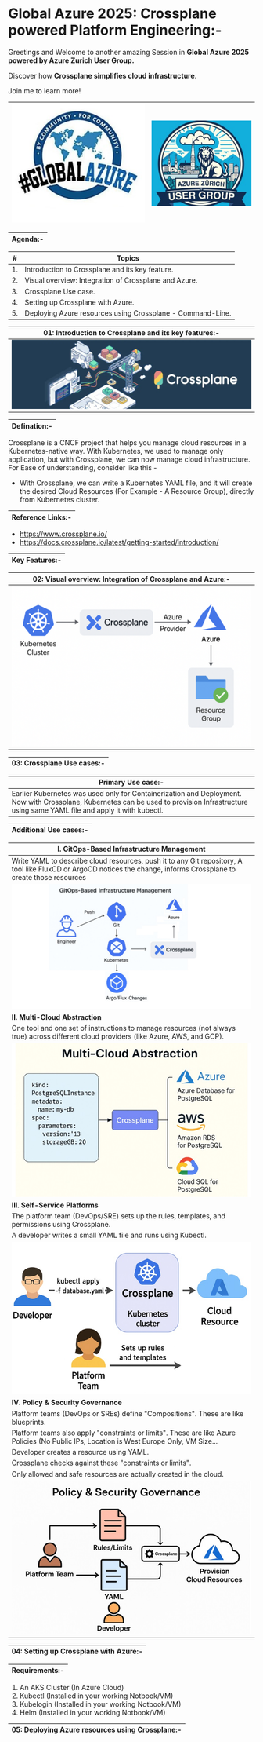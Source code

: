 # Global Azure 2025: Crossplane powered Platform Engineering:-

Greetings and Welcome to another amazing Session in __Global Azure 2025 powered by Azure Zurich User Group.__

Discover how __Crossplane simplifies cloud infrastructure__.

Join me to learn more!

| <img src="Images/01-Global-Azure.jpg" alt="Global Azure"> | <img src="Images/02-AZUG.jpg" alt="Azure Zurich User Group"> |
| --------- | --------- |

| Agenda:- |
| --------- |

| __#__ | __Topics__ |
| --------- | --------- |
| 1. | Introduction to Crossplane and its key feature. |
| 2. | Visual overview: Integration of Crossplane and Azure. |
| 3. | Crossplane Use case. |
| 4. | Setting up Crossplane with Azure. |
| 5. | Deploying Azure resources using Crossplane - Command-Line. |

| 01: Introduction to Crossplane and its key features:- |
| --------- |
| <img src="Images/03-Crossplane.jpg" alt="Crossplane"> |

| Defination:- |
| --------- |

Crossplane is a CNCF project that helps you manage cloud resources in a Kubernetes-native way. 
With Kubernetes, we used to manage only application, but with Crossplane, we can now manage cloud infrastructure.
For Ease of understanding, consider like this -
- With Crossplane, we can write a Kubernetes YAML file, and it will create the desired Cloud Resources (For Example - A Resource Group), directly from Kubernetes cluster.

| Reference Links:- |
| --------- |
- https://www.crossplane.io/
- https://docs.crossplane.io/latest/getting-started/introduction/

| Key Features:- |
| --------- |


| 02: Visual overview: Integration of Crossplane and Azure:- |
| --------- |
| <img src="Images/04-Crossplane-Azure.jpg" alt="Crossplane-Azure"> |


| 03: Crossplane Use cases:- |
| --------- |

| Primary Use case:- |
| --------- |
| Earlier Kubernetes was used only for Containerization and Deployment. Now with Crossplane, Kubernetes can be used to provision Infrastructure using same YAML file and apply it with kubectl. |

| Additional Use cases:- |
| --------- |

| I. GitOps-Based Infrastructure Management |
| --------- |
| Write YAML to describe cloud resources, push it to any Git repository, A tool like FluxCD or ArgoCD notices the change, informs Crossplane to create those resources |
| <img src="Images/06-Crossplane-GitOps.jpg" alt="Crossplane-GitOps">  |
| __II. Multi-Cloud Abstraction__ |
| One tool and one set of instructions to manage resources (not always true) across different cloud providers (like Azure, AWS, and GCP). |
| <img src="Images/07-Crossplane-MultiCloud.jpg" alt="Crossplane-MultiCloud"> |
| __III. Self-Service Platforms__ |
| The platform team (DevOps/SRE) sets up the rules, templates, and permissions using Crossplane. |
| A developer writes a small YAML file and runs using Kubectl. |
| <img src="Images/08-Crossplane-SS.jpg" alt="Crossplane-SS"> |
| __IV. Policy & Security Governance__ |
| Platform teams (DevOps or SREs) define "Compositions". These are like blueprints. |
| Platform teams also apply "constraints or limits". These are like Azure Policies (No Public IPs, Location is West Europe Only, VM Size... |
| Developer creates a resource using YAML. |
| Crossplane checks against these "constraints or limits". |
| Only allowed and safe resources are actually created in the cloud. |
| <img src="Images/09-Crossplane-Policy-Security.jpg" alt="Crossplane-Policy-Security"> |

| 04: Setting up Crossplane with Azure:- |
| --------- |

| Requirements:- |
| --------- |

1. An AKS Cluster (In Azure Cloud)
2. Kubectl (Installed in your working Notbook/VM)
3. Kubelogin (Installed in your working Notbook/VM)
4. Helm (Installed in your working Notbook/VM)


| 05: Deploying Azure resources using Crossplane:- |
| --------- |
